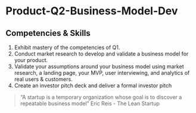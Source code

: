 # Product-Q2-Business-Model-Dev

## Competencies & Skills

1. Exhibit mastery of the competencies of Q1.
1. Conduct market research to develop and validate a business model for your product.
1. Validate your assumptions around your business model using market research, a landing page, your MVP, user interviewing, and analytics of real users & customers.
1. Create an investor pitch deck and deliver a formal investor pitch

> “A startup is a temporary organization whose goal is to discover a repeatable business model”
> Eric Reis - The Lean Startup
